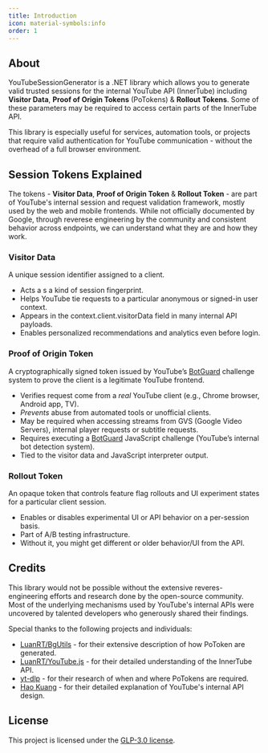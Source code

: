 ```yaml
---
title: Introduction
icon: material-symbols:info
order: 1
---
```



## About
YouTubeSessionGenerator is a .NET library which allows you to generate valid trusted sessions for the internal YouTube API (InnerTube) including **Visitor Data**, **Proof of Origin Tokens** (PoTokens) & **Rollout Tokens**. Some of these parameters may be required to access certain parts of the InnerTube API.

This library is especially useful for services, automation tools, or projects that require valid authentication for YouTube communication - without the overhead of a full browser environment.


## Session Tokens Explained
The tokens - **Visitor Data**, **Proof of Origin Token** & **Rollout Token** - are part of YouTube's internal session and request validation framework, mostly used by the web and mobile frontends. While not officially documented by Google, through reverese engineering by the community and consistent behavior across endpoints, we can understand what they are and how they work.

### Visitor Data
A unique session identifier assigned to a client.
- Acts a s a kind of session fingerprint.
- Helps YouTube tie requests to a particular anonymous or signed-in user context.
- Appears in the context.client.visitorData field in many internal API payloads.
- Enables personalized recommendations and analytics even before login.

### Proof of Origin Token
A cryptographically signed token issued by YouTube’s [BotGuard](https://botguard.net/en/home) challenge system to prove the client is a legitimate YouTube frontend.
- Verifies request come from a *real* YouTube client (e.g., Chrome browser, Android app, TV).
- *Prevents* abuse from automated tools or unofficial clients.
- May be required when accessing streams from GVS (Google Video Servers), internal player requests or subtitle requests.
- Requires executing a [BotGuard](https://botguard.net/en/home) JavaScript challenge (YouTube’s internal bot detection system).
- Tied to the visitor data and JavaScript interpreter output.

### Rollout Token
An opaque token that controls feature flag rollouts and UI experiment states for a particular client session.
- Enables or disables experimental UI or API behavior on a per-session basis.
- Part of A/B testing infrastructure.
- Without it, you might get different or older behavior/UI from the API.


## Credits
This library would not be possible without the extensive reveres-engineering efforts and research done by the open-source community. Most of the underlying mechanisms used by YouTube's internal APIs were uncovered by talented developers who generously shared their findings.

Special thanks to the following projects and individuals:
- [LuanRT/BgUtils](https://github.com/LuanRT/BgUtils) - for their extensive description of how PoToken are generated.
- [LuanRT/YouTube.js](https://github.com/LuanRT/YouTube.js) - for their detailed understanding of the InnerTube API.
- [yt-dlp](https://github.com/yt-dlp/yt-dlp/wiki/PO-Token-Guide) - for their research of when and where PoTokens are required.
- [Hao Kuang](https://kuangbyte.medium.com/peeking-behind-the-curtain-decoding-youtubes-api-design-through-network-traffic-e3a68463df05) - for their detailed explanation of YouTube's internal API design.


## License
This project is licensed under the [GLP-3.0 license](../license.html).


<!-- ## Content
<Catalog hideHeading="true"/> -->